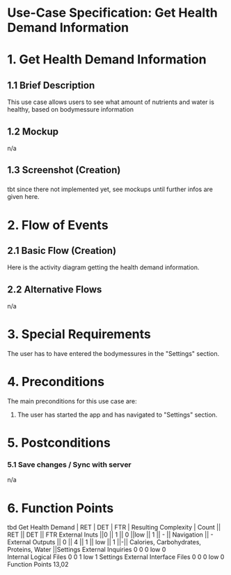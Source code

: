 # Use-Case Specification: Get Health Demand Information

# 1. Get Health Demand Information

## 1.1 Brief Description
This use case allows users to see what amount of nutrients and water is healthy, based on bodymessure information

## 1.2 Mockup
n/a

## 1.3 Screenshot (Creation)
### 
tbt since there not implemented yet, see mockups until further infos are given here.

# 2. Flow of Events

## 2.1 Basic Flow (Creation)
Here is the activity diagram getting the health demand information.

## 2.2 Alternative Flows
n/a

# 3. Special Requirements
The user has to have entered the bodymessures in the "Settings" section.

# 4. Preconditions
The main preconditions for this use case are:

 1. The user has started the app and has navigated to "Settings" section.

# 5. Postconditions

### 5.1 Save changes / Sync with server
n/a

# 6. Function Points
tbd
Get Health Demand	| RET	| DET | FTR | Resulting Complexity | Count || RET || DET || FTR
External Inuts	    ||0     ||	1   || 0	||low	|| 1	||	- || Navigation	|| -
External Outputs	|| 0	|| 4	|| 1	|| low	|| 1	||-||	Calories, Carbohydrates, Proteins, Water ||Settings
External Inquiries	0	0	0	low	0			
Internal Logical Files	0	0	1	low	1			Settings
External Interface Files	0	0	0	low	0			
Function Points	13,02							

<!--
To calculate function points, we used the tool on [http://groups.umd.umich.edu](http://groups.umd.umich.edu/cis/course.des/cis375/projects/fp99/main.html).

Functionpoints and implementationtime needs to be determined -->
